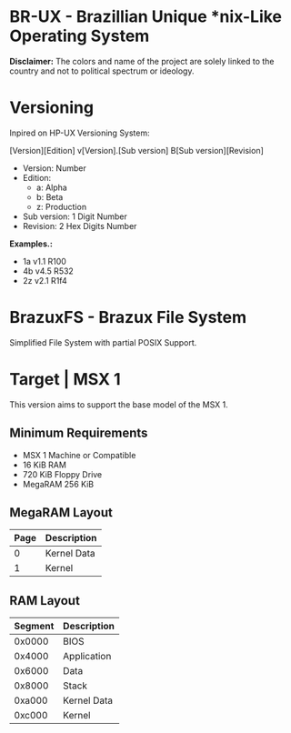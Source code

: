 # BR-UX - Brazillian Unique *nix-Like Operating System

**Disclaimer:** The colors and name of the project are solely linked to the country and not to political spectrum or ideology.

# Versioning

Inpired on HP-UX Versioning System:

[Version][Edition] v[Version].[Sub version] B[Sub version][Revision]

- Version: Number
- Edition: 
    - a: Alpha
    - b: Beta
    - z: Production
- Sub version: 1 Digit Number
- Revision: 2 Hex Digits Number

**Examples.:**

- 1a v1.1 R100
- 4b v4.5 R532
- 2z v2.1 R1f4

# BrazuxFS - Brazux File System

Simplified File System with partial POSIX Support.

# Target | MSX 1

This version aims to support the base model of the MSX 1.

## Minimum Requirements

- MSX 1 Machine or Compatible
- 16 KiB RAM
- 720 KiB Floppy Drive
- MegaRAM 256 KiB

## MegaRAM Layout

| Page | Description |
|------|-------------|
|    0 | Kernel Data |
|    1 | Kernel      |

## RAM Layout

| Segment | Description |
|---------|-------------|
| 0x0000  | BIOS        |
| 0x4000  | Application |
| 0x6000  | Data        |
| 0x8000  | Stack       |
| 0xa000  | Kernel Data |
| 0xc000  | Kernel      |